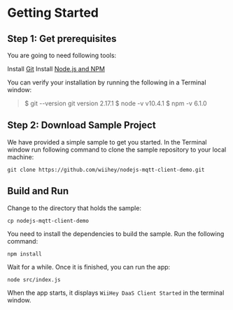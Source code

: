 # Getting Started

## Step 1: Get prerequisites

You are going to need following tools:

Install [Git](https://git-scm.com/downloads)
Install [Node.js and NPM](https://nodejs.org/en/)

You can verify your installation by running the following in a Terminal window:

> $ git --version
> git version 2.17.1
> $ node -v
> v10.4.1
> $ npm -v
> 6.1.0

## Step 2: Download Sample Project

We have provided a simple sample to get you started. In the Terminal window run following command to clone the sample repository to your local machine:

`git clone https://github.com/wiihey/nodejs-mqtt-client-demo.git`

## Build and Run

Change to the directory that holds the sample:

`cp nodejs-mqtt-client-demo`

You need to install the dependencies to build the sample. Run the following command:

`npm install`

Wait for a while. Once it is finished, you can run the app:

`node src/index.js`

When the app starts, it displays `WiiHey DaaS Client Started` in the terminal window.




